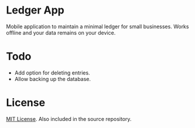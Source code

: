 # Ledger App
Mobile application to maintain a minimal ledger for small businesses. Works offline and your data remains on your device.

# Todo
- Add option for deleting entries.
- Allow backing up the database.

# License
[MIT License](https://nks.mit-license.org/). Also included in the source repository.
